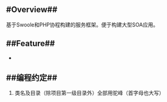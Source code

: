 #Overview##
----
基于Swoole和PHP协程构建的服务框架。便于构建大型SOA应用。


##Feature##
----
*

##编程约定##
----


1.  类名及目录（除项目第一级目录外）全部用驼峰（首字母也大写）